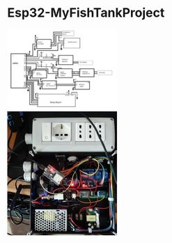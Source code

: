 # Esp32-MyFishTankProject

<img src="https://github.com/PasqualeAuriemma/Esp32-MyFishTankProject/blob/master/images/Schema.jpg" width=50% height=50%>

<img src="https://github.com/PasqualeAuriemma/Esp32-MyFishTankProject/blob/master/images/Example1.jpg" width=50% height=50%>



